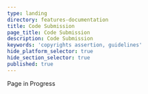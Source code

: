 ```yaml
---
type: landing
directory: features-documentation
title: Code Submission
page_title: Code Submission
description: Code Submission
keywords: 'copyrights assertion, guidelines'
hide_platform_selector: true
hide_section_selector: true
published: true
---
```


Page in Progress
